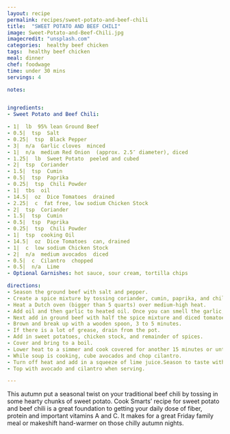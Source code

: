 ```yaml
---
layout: recipe
permalink: recipes/sweet-potato-and-beef-chili
title:  "SWEET POTATO AND BEEF CHILI"
image: Sweet-Potato-and-Beef-Chili.jpg
imagecredit: "unsplash.com"
categories:  healthy beef chicken
tags:  healthy beef chicken
meal: dinner
chef: foodwage
time: under 30 mins
servings: 4

notes:


ingredients:
- Sweet Potato and Beef Chili:

- 1|  lb  95% lean Ground Beef
- 0.5|  tsp  Salt
- 0.25|  tsp  Black Pepper
- 3|  n/a  Garlic cloves  minced
- 1|  n/a  medium Red Onion  (approx. 2.5″ diameter), diced
- 1.25|  lb  Sweet Potato  peeled and cubed
- 2|  tsp  Coriander
- 1.5|  tsp  Cumin
- 0.5|  tsp  Paprika
- 0.25|  tsp  Chili Powder
- 1|  tbs  oil
- 14.5|  oz  Dice Tomatoes  drained
- 2.25|  c  fat free, low sodium Chicken Stock
- 2|  tsp  Coriander
- 1.5|  tsp  Cumin
- 0.5|  tsp  Paprika
- 0.25|  tsp  Chili Powder
- 1|  tsp  cooking Oil
- 14.5|  oz  Dice Tomatoes  can, drained
- 1|  c  low sodium Chicken Stock
- 2|  n/a  medium avocados  diced
- 0.5|  c  Cilantro  chopped
- 0.5|  n/a  Lime
- Optional Garnishes: hot sauce, sour cream, tortilla chips

directions:
- Season the ground beef with salt and pepper.
- Create a spice mixture by tossing coriander, cumin, paprika, and chili powder together. Set these aside.
- Heat a Dutch oven (bigger than 5 quarts) over medium-high heat.
- Add oil and then garlic to heated oil. Once you can smell the garlic, add onions with a generous dash of salt. Saute until softened, ~3 minutes.
- Next add in ground beef with half the spice mixture and diced tomatoes.
- Brown and break up with a wooden spoon, 3 to 5 minutes.
- If there is a lot of grease, drain from the pot.
- Add in sweet potatoes, chicken stock, and remainder of spices.
- Cover and bring to a boil.
- Lower heat to a simmer and cook covered for another 15 minutes or until the sweet potatoes are softened.
- While soup is cooking, cube avocados and chop cilantro.
- Turn off heat and add in a squeeze of lime juice.Season to taste with salt and pepper.
- Top with avocado and cilantro when serving.

---
```


This autumn put a seasonal twist on your traditional beef chili by tossing in some hearty chunks of sweet potato. Cook Smarts’ recipe for sweet potato and beef chili is a great foundation to getting your daily dose of fiber, protein and important vitamins A and C. It makes for a great Friday family meal or makeshift hand-warmer on those chilly autumn nights.